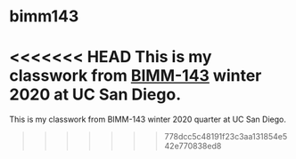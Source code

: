 # bimm143

<<<<<<< HEAD
This is my classwork from [BIMM-143](https://bioboot.github.io/bimm143_W2) winter 2020 at UC San Diego.
=======
This is my classwork from BIMM-143 winter 2020 quarter at UC San Diego.
>>>>>>> 778dcc5c48191f23c3aa131854e542e770838ed8
